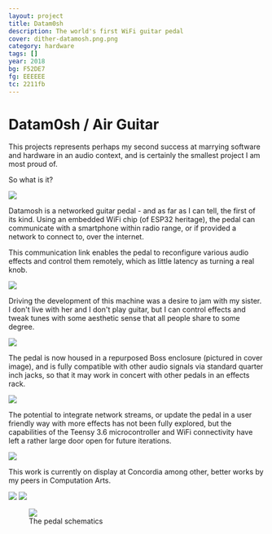 ```yaml
---
layout: project
title: Datam0sh
description: The world's first WiFi guitar pedal
cover: dither-datamosh.png.png
category: hardware
tags: []
year: 2018
bg: F52DE7
fg: EEEEEE
tc: 2211fb
---
```


# Datam0sh / Air Guitar

This projects represents perhaps my second success at marrying software and hardware in an audio context, and is certainly the smallest project I am most proud of.

So what is it?

<img src="/assets/img/work/datamosh/dither-001.png.png">

Datamosh is a networked guitar pedal - and as far as I can tell, the first of its kind. Using an embedded WiFi chip (of ESP32 heritage), the pedal can communicate with a smartphone within radio range, or if provided a network to connect to, over the internet.

This communication link enables the pedal to reconfigure various audio effects and control them remotely, which as little latency as turning a real knob.

<img src="/assets/img/work/datamosh/dither-002.png.png">

Driving the development of this machine was a desire to jam with my sister. I don't live with her and I don't play guitar, but I can control effects and tweak tunes with some aesthetic sense that all people share to some degree.

<img src="/assets/img/work/datamosh/dither-004.png.png">

The pedal is now housed in a repurposed Boss enclosure (pictured in cover image), and is fully compatible with other audio signals via standard quarter inch jacks, so that it may work in concert with other pedals in an effects rack.

<img src="/assets/img/work/datamosh/dither-005.png.png">

The potential to integrate network streams, or update the pedal in a user friendly way with more effects has not been fully explored, but the capabilities of the Teensy 3.6 microcontroller and WiFi connectivity have left a rather large door open for future iterations.

<img src="/assets/img/work/datamosh/dither-006.png.png">

This work is currently on display at Concordia among other, better works by my peers in Computation Arts.

<img src="/assets/img/work/datamosh/dither-007.png.png">
<img src="/assets/img/work/datamosh/dither-008.png.png">

<figure>
	<img src="/assets/img/work/datamosh/dither-Schematic_Air-Guitar_Sheet-1_20181206134818.png.png">
	<figcaption>The pedal schematics</figcaption>
</figure>
